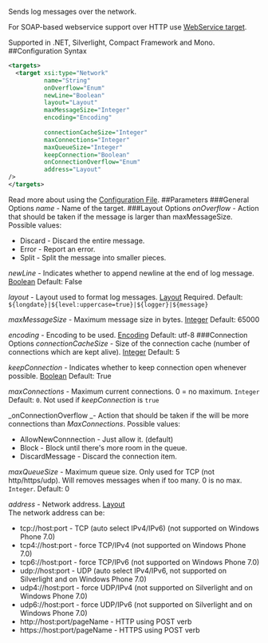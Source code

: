 Sends log messages over the network. 


For SOAP-based webservice support over HTTP use [WebService target](https://github.com/NLog/NLog/wiki/WebService-target).

Supported in .NET, Silverlight, Compact Framework and Mono.
##Configuration Syntax
```xml
<targets>
  <target xsi:type="Network"
          name="String"
          onOverflow="Enum"
          newLine="Boolean"
          layout="Layout"
          maxMessageSize="Integer"
          encoding="Encoding"
          
          connectionCacheSize="Integer"
          maxConnections="Integer"
          maxQueueSize="Integer"
          keepConnection="Boolean"
          onConnectionOverflow="Enum"
          address="Layout" 
/>
</targets>
```
Read more about using the [Configuration File](Configuration-file).
##Parameters
###General Options
_name_ - Name of the target.
###Layout Options
_onOverflow_ - Action that should be taken if the message is larger than maxMessageSize.  
Possible values:
* Discard - Discard the entire message.
* Error - Report an error.
* Split - Split the message into smaller pieces.

_newLine_ - Indicates whether to append newline at the end of log message. [Boolean](Data-types) Default: False

_layout_ - Layout used to format log messages. [Layout](Data-types) Required. Default: `${longdate}|${level:uppercase=true}|${logger}|${message}`

_maxMessageSize_ - Maximum message size in bytes. [Integer](Data-types) Default: 65000

_encoding_ - Encoding to be used. [Encoding](Data-types) Default: utf-8
###Connection Options
_connectionCacheSize_ - Size of the connection cache (number of connections which are kept alive). [Integer](Data-types) Default: 5  


_keepConnection_ - Indicates whether to keep connection open whenever possible. [Boolean](Data-types) Default: True

_maxConnections_ - Maximum current connections. 0 = no maximum. `Integer` Default: `0`. Not used if _keepConnection_ is `true`

_onConnectionOverflow _- Action that should be taken if the will be more connections than _MaxConnections_.
Possible values:
* AllowNewConnnection - Just allow it. (default)
* Block - Block until there's more room in the queue.
* DiscardMessage - Discard the connection item.

_maxQueueSize_ - Maximum queue size. Only used for TCP (not http/https/udp). Will removes messages when if too many. 0 is no max. `Integer`. Default: 0

_address_ - Network address. [Layout](Data-types)  
The network address can be:
* tcp://host:port - TCP (auto select IPv4/IPv6) (not supported on Windows Phone 7.0)
* tcp4://host:port - force TCP/IPv4 (not supported on Windows Phone 7.0)
* tcp6://host:port - force TCP/IPv6 (not supported on Windows Phone 7.0)
* udp://host:port - UDP (auto select IPv4/IPv6, not supported on Silverlight and on Windows Phone 7.0)
* udp4://host:port - force UDP/IPv4 (not supported on Silverlight and on Windows Phone 7.0)
* udp6://host:port - force UDP/IPv6 (not supported on Silverlight and on Windows Phone 7.0)
* http://host:port/pageName - HTTP using POST verb
* https://host:port/pageName - HTTPS using POST verb

